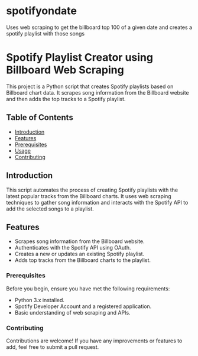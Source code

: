 # spotifyondate
Uses web scraping to get the billboard top 100 of a given date and creates a spotify playlist with those songs
# Spotify Playlist Creator using Billboard Web Scraping

This project is a Python script that creates Spotify playlists based on Billboard chart data. It scrapes song information from the Billboard website and then adds the top tracks to a Spotify playlist.

## Table of Contents

- [Introduction](#introduction)
- [Features](#features)
- [Prerequisites](#prerequisites)
- [Usage](#usage)
- [Contributing](#contributing)


## Introduction

This script automates the process of creating Spotify playlists with the latest popular tracks from the Billboard charts. It uses web scraping techniques to gather song information and interacts with the Spotify API to add the selected songs to a playlist.

## Features

- Scrapes song information from the Billboard website.
- Authenticates with the Spotify API using OAuth.
- Creates a new or updates an existing Spotify playlist.
- Adds top tracks from the Billboard charts to the playlist.



### Prerequisites

Before you begin, ensure you have met the following requirements:

- Python 3.x installed.
- Spotify Developer Account and a registered application.
- Basic understanding of web scraping and APIs.
### Contributing
Contributions are welcome! If you have any improvements or features to add, feel free to submit a pull request.



